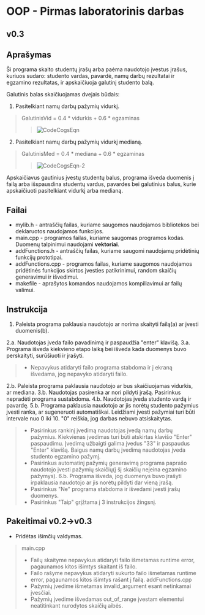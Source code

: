 # OOP - Pirmas laboratorinis darbas
## v0.3


## Aprašymas

Ši programa skaito studentų įrašų arba paėma naudotojo įvestus įrašus, kuriuos sudaro: studento vardas, pavardė, namų darbų rezultatai ir egzamino rezultatas, ir apskaičiuoja galutinį studento balą.

Galutinis balas skaičiuojamas dvejais būdais:
1. Pasitelkiant namų darbų pažymių vidurkį.
  > GalutinisVid = 0.4 * vidurkis + 0.6 * egzaminas
  >>![CodeCogsEqn](https://user-images.githubusercontent.com/116019627/220766715-8a46ad0d-f470-46d2-bc3c-42a8ba354050.png)

2. Pasitelkiant namų darbų pažymių vidurkį medianą.
  > GalutinisMed = 0.4 * mediana + 0.6 * egzaminas
  >>![CodeCogsEqn-2](https://user-images.githubusercontent.com/116019627/220768370-a02e423c-92d2-4747-945d-c0f46beee986.png)


Apskaičiavus gautinius įvestų studentų balus, programa išveda duomenis į failą arba išspausdina studentų vardus, pavardes bei galutinius balus, kurie apskaičiuoti pasitelkiant vidurkį arba medianą.


## Failai

 - mylib.h - antraščių failas, kuriame saugomos naudojamos bibliotekos bei deklaruotos naudojamos funkcijos.
 - main.cpp - programos failas, kuriame saugomas programos kodas. Duomenų talpinimui naudojami **vektoriai**.
 - addFunctions.h - antraščių failas, kuriame saugomi naudojamų pridėtinių funkcijų prototipai.
 - addFunctions.cpp - programos failas, kuriame saugomos naudojamos pridėtinės funkcijos skirtos įvesties patikrinimui, random skaičių generavimui ir išvedimui.
 - makefile - aprašytos komandos naudojamos kompiliavimui ar failų valimui.


## Instrukcija

1. Paleista programa paklausia naudotojo ar norima skaityti failą(a) ar įvesti duomenis(b).

2.a. Naudotojas įveda failo pavadinimą ir paspaudžia "enter" klavišą.
3.a. Programa išveda kiekvieno etapo laiką bei išveda kada duomenys buvo perskaityti, surūšiuoti ir įrašyti.
> - Nepavykus atidaryti failo programa stabdoma ir į ekraną išvedama, jog nepavyko atidaryti failo.

2.b. Paleista programa paklausia naudotojo ar bus skaičiuojamas vidurkis, ar mediana.
3.b. Naudotojas pasirenka ar nori pildyti įrašą. Pasirinkus nepradėti programa sustabdoma.
4.b. Naudotojas įveda studento vardą ir pavardę.
5.b. Programa paklausia naudotojo ar jis norėtų studento pažymius įvesti ranka, ar sugeneruoti automatiškai. Leidžiami įvesti pažymiai turi būti intervale nuo 0 iki 10. "0" reiškia, jog darbas nebuvo atsiskaitytas.
 > - Pasirinkus rankinį įvedimą naudotojas įvedą namų darbų pažymius. Kiekvienas įvedimas turi būti atskirtas klavišo "Enter" paspaudimu. Įvedimą užbaigti galima įvedus "33" ir paspaudus "Enter" klavišą. Baigus namų darbų įvedimą naudotojas įveda studento egzamino pažymį.
 > - Pasirinkus automatinį pažymių generavimą programa paprašo naudotojo įvesti pažymių skaičių(į šį skaičių neįeina egzamino pažymys).
6.b. Programa išveda, jog duomenys buvo įrašyti irpaklausia naudotojo ar jis norėtų pildyti dar vieną įrašą.
 > - Pasirinkus "Ne" programa stabdoma ir išvedami įvesti įrašų duomenys.
 > - Pasirinkus "Taip" grįžtama į 3 instrukcijos žingsnį.


## Pakeitimai v0.2->v0.3

 - Pridėtas išimčių valdymas.
 > main.cpp
 > - Failų skaityme nepavykus atidaryti failo išmetamas runtime error, pagaunamos kitos išimtys skaitant iš failo.
 > - Failo rašyme nepavykus atidaryti sukurto failo išmetamas runtime error, pagaunamos kitos išimtys rašant į failą.
 > addFunctions.cpp
 > - Pažymių įvedime išmetamas invalid_argument esant netinkamai įvesčiai.
 > - Pažymių įvedime išvedamas out_of_range įvestam elementui neatitinkant nurodytos skaičių aibės.